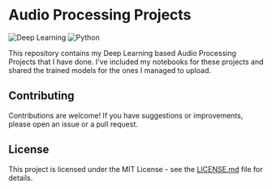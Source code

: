 # Audio Processing Projects

![Deep Learning](https://img.shields.io/badge/Deep_Learning-Audio_Processing-red.svg)
![Python](https://img.shields.io/badge/Python-3.x-yellow.svg)

This repository contains my Deep Learning based Audio Processing Projects that I have done. I've included my notebooks for these projects and shared the trained models for the ones I managed to upload.

## Contributing

Contributions are welcome! If you have suggestions or improvements, please open an issue or a pull request.

## License

This project is licensed under the MIT License - see the [LICENSE.md](LICENSE.md) file for details.
